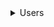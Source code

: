 <details>

<summary>Users</summary>

**Description：** 

- User register

**Request URL：** 
- ` http://www.gitguddojo.com/api/user/register `
  
**Request Method：**
- POST 

**Parameters：** 

|Parameter|Required|Type|Comment|
|:----    |:---|:----- |-----   |
|username |Y  |string | User name   |
|password |Y  |string | password    |
|name     |N  |string | nick name    |

 **Response Sample**

``` 
  {
    "error_code": 0,
    "data": {
      "uid": "1",
      "username": "12154545",
      "name": "Eric",
      "reg_time": "1436864169",
      "last_login_time": "0",
    }
  }
```

 **Response parameters Description** 

|Parameter|Type|Comment|
|:-----  |:-----|-----                           |
|uid |int   |user ID  |

 **Comments** 

- This API doesn't support Google/Facebook/AppID login

</details>

